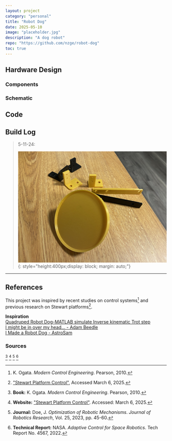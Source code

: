 ```yaml
---
layout: project
category: "personal"
title: "Robot Dog"
date: 2025-05-10
image: "placeholder.jpg"
description: "A dog robot"
repo: "https://github.com/nzge/robot-dog"
toc: true
---
```



## Hardware Design
### Components
### Schematic

## Code


## Build Log

> 5-11-24: 
>
> ![Alt text](/assets/media/capstone-robot_media/prints.JPG){: 
style="height:400px;display: block; margin: auto;"}

---

## References

This project was inspired by recent studies on control systems[^1] and previous research on Stewart platforms[^2].

**Inspiration**  
[Quadruped Robot Dog-MATLAB simulate Inverse kinematic Trot step](https://www.youtube.com/watch?v=KwLMVeGbPdg)  
[I might be in over my head... - Adam Beedle](https://www.youtube.com/watch?v=RK-5vt_MVSE)  
[I Made a Robot Dog - AstroSam](https://www.youtube.com/watch?v=XvKlplncafQ&sttick=0)  
[]()  

### Sources

[^1]: K. Ogata. *Modern Control Engineering*. Pearson, 2010.  
[^2]: ["Stewart Platform Control"](https://example.com), Accessed March 6, 2025.  
[^3]: **Book:** K. Ogata. *Modern Control Engineering*. Pearson, 2010.  
[^4]: **Website:** ["Stewart Platform Control"](https://example.com). Accessed: March 6, 2025.  
[^5]: **Journal:** Doe, J. *Optimization of Robotic Mechanisms*. *Journal of Robotics Research*, Vol. 25, 2023, pp. 45-60.  
[^6]: **Technical Report:** NASA. *Adaptive Control for Space Robotics*. Tech Report No. 4567, 2022.  

<!-- Hidden references trigger the footnote rendering -->
<span id="hidden-references"> [^3] [^4] [^5] [^6]</span>